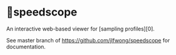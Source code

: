 # 🔬speedscope
An interactive web-based viewer for [sampling profiles][0].

See master branch of https://github.com/jlfwong/speedscope for documentation.
